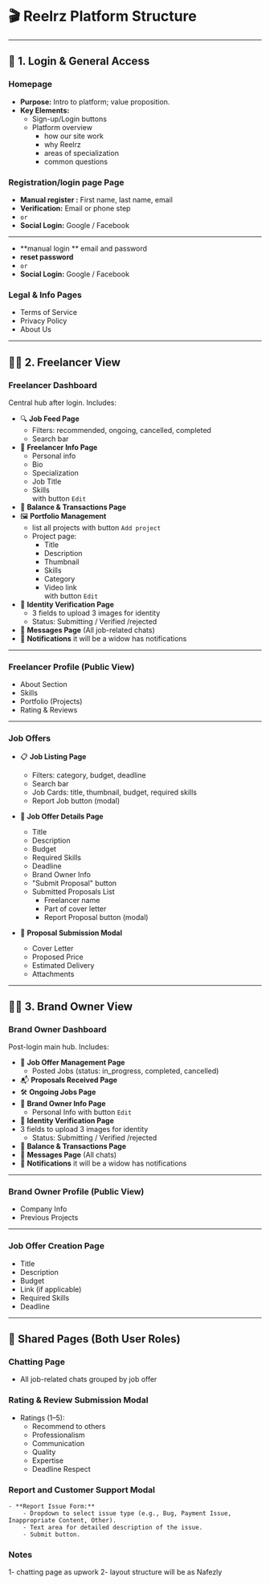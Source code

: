 # 🎬 Reelrz Platform Structure

---

## 🔐 1. Login & General Access

### **Homepage**
- **Purpose:** Intro to platform; value proposition.
- **Key Elements:**
  - Sign-up/Login buttons
  - Platform overview
    - how our site work 
    - why Reelrz
    - areas of specialization
    - common questions 

### **Registration/login page  Page**
- **Manual register :** First name, last name, email
- **Verification:** Email or phone step
- `or`
- **Social Login:** Google / Facebook 
---
- **manual login ** email and password 
- **reset password**
- `or`
- **Social Login:** Google / Facebook 

### **Legal & Info Pages**
- Terms of Service  
- Privacy Policy  
- About Us  

---

## 👨‍💻 2. Freelancer View

### **Freelancer Dashboard**
Central hub after login. Includes:

- 🔍 **Job Feed Page**  
  - Filters: recommended, ongoing, cancelled, completed  
  - Search bar  
- 👤 **Freelancer Info Page**  
  - Personal info  
  - Bio  
  - Specialization  
  - Job Title  
  - Skills  
with button `Edit`
- 🧾 **Balance & Transactions Page**
- 🖼️ **Portfolio Management**  
  - list all projects with button `Add project `
  - Project page:  
    - Title  
    - Description  
    - Thumbnail  
    - Skills  
    - Category  
    - Video link  
    with button `Edit`
- 🔐 **Identity Verification Page**  
    - 3 fields to upload 3 images for identity
    - Status: Submitting / Verified /rejected
- 📨 **Messages Page** (All job-related chats)
- 🔔 **Notifications** it will be a widow has notifications  

---

### **Freelancer Profile (Public View)**
- About Section  
- Skills  
- Portfolio (Projects)  
- Rating & Reviews  

---

### **Job Offers**

- 📋 **Job Listing Page**  
  - Filters: category, budget, deadline  
  - Search bar  
  - Job Cards: title, thumbnail, budget, required skills  
  - Report Job button (modal)  

- 📄 **Job Offer Details Page**  
  - Title  
  - Description  
  - Budget  
  - Required Skills  
  - Deadline  
  - Brand Owner Info  
  - "Submit Proposal" button  
  - Submitted Proposals List  
    - Freelancer name  
    - Part of cover letter  
    - Report Proposal button (modal)

- 📨 **Proposal Submission Modal**  
  - Cover Letter  
  - Proposed Price  
  - Estimated Delivery  
  - Attachments  

---

## 🧑‍💼 3. Brand Owner View

### **Brand Owner Dashboard**
Post-login main hub. Includes:

- 📢 **Job Offer Management Page**  
  - Posted Jobs (status: in_progress, completed, cancelled)  
- 📬 **Proposals Received Page**
- 🛠️ **Ongoing Jobs Page**
- 👤 **Brand Owner Info Page** 
  - Personal Info  with button `Edit`
- 🔐 **Identity Verification Page**  
 - 3 fields to upload 3 images for identity
    - Status: Submitting / Verified /rejected
- 🧾 **Balance & Transactions Page**
- 📨 **Messages Page** (All chats)
- 🔔 **Notifications** it will be a widow has notifications  
---

### **Brand Owner Profile (Public View)**
- Company Info  
- Previous Projects  

---

### **Job Offer Creation Page**
- Title  
- Description  
- Budget  
- Link (if applicable)  
- Required Skills  
- Deadline  

---

## 🤝 Shared Pages (Both User Roles)

### **Chatting Page**
- All job-related chats grouped by job offer

### **Rating & Review Submission Modal**
- Ratings (1–5):
  - Recommend to others  
  - Professionalism  
  - Communication  
  - Quality  
  - Expertise  
  - Deadline Respect  
### **Report and Customer Support Modal**

    - **Report Issue Form:**
        - Dropdown to select issue type (e.g., Bug, Payment Issue, Inappropriate Content, Other).
        - Text area for detailed description of the issue.
        - Submit button.
### **Notes**
1- chatting page as upwork 
2- layout structure  will be as Nafezly